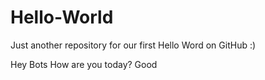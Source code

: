 # Hello-World
Just another repository for our first Hello Word on GitHub :)

Hey Bots How are you today?
Good
